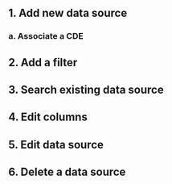 ## 1. Add new data source

### a. Associate a CDE


## 2. Add a filter

## 3. Search existing data source

## 4. Edit columns

## 5. Edit data source

## 6. Delete a data source

